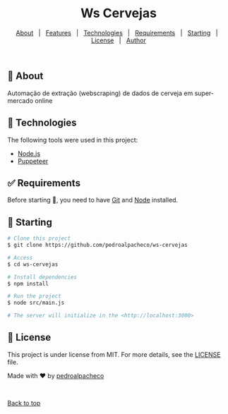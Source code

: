 <div align="center" id="top"> 

  &#xa0;

  <!-- <a href="https://wscervejas.netlify.app">Demo</a> -->
</div>

<h1 align="center">Ws Cervejas</h1>


<p align="center">
  <a href="#dart-about">About</a> &#xa0; | &#xa0; 
  <a href="#sparkles-features">Features</a> &#xa0; | &#xa0;
  <a href="#rocket-technologies">Technologies</a> &#xa0; | &#xa0;
  <a href="#white_check_mark-requirements">Requirements</a> &#xa0; | &#xa0;
  <a href="#checkered_flag-starting">Starting</a> &#xa0; | &#xa0;
  <a href="#memo-license">License</a> &#xa0; | &#xa0;
  <a href="https://github.com/pedroalpacheco" target="_blank">Author</a>
</p>

<br>

## :dart: About ##

Automação de extração (webscraping) de dados de cerveja em super-mercado online



## :rocket: Technologies ##

The following tools were used in this project:

- [Node.js](https://nodejs.org/en/)
- [Puppeteer](https://www.npmjs.com/package/puppeteer)


## :white_check_mark: Requirements ##

Before starting :checkered_flag:, you need to have [Git](https://git-scm.com) and [Node](https://nodejs.org/en/) installed.

## :checkered_flag: Starting ##

```bash
# Clone this project
$ git clone https://github.com/pedroalpacheco/ws-cervejas

# Access
$ cd ws-cervejas

# Install dependencies
$ npm install

# Run the project
$ node src/main.js

# The server will initialize in the <http://localhost:3000>
```

## :memo: License ##

This project is under license from MIT. For more details, see the [LICENSE](LICENSE.md) file.


Made with :heart: by <a href="https://github.com/pedroalpacheco" target="_blank">pedroalpacheco</a>

&#xa0;

<a href="#top">Back to top</a>
